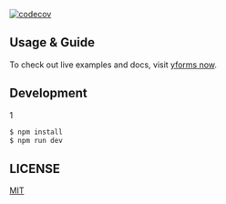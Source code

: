 [![codecov](https://codecov.io/gh/crazyair/yforms/branch/master/graph/badge.svg)](https://codecov.io/gh/crazyair/yforms)

## Usage & Guide

To check out live examples and docs, visit [yforms now](https://yforms.now.sh/).

## Development

1

```bash
$ npm install
$ npm run dev
```

## LICENSE

[MIT](https://github.com/umijs/umi/blob/master/LICENSE)
